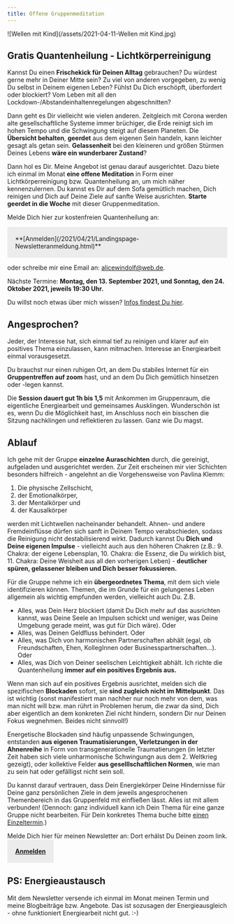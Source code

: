 ```yaml
---
title: Offene Gruppenmeditation
---
```


![Wellen mit Kind](/assets/2021-04-11-Wellen mit Kind.jpg)

## Gratis Quantenheilung - Lichtkörperreinigung
Kannst Du einen **Frischekick für Deinen Alltag** gebrauchen? Du würdest gerne mehr in Deiner Mitte sein? Zu viel von anderen vorgegeben, zu wenig Du selbst in Deinem eigenen Leben? Fühlst Du Dich erschöpft, überfordert oder blockiert? Vom Leben mit all den Lockdown-/Abstandeinhaltenregelungen abgeschnitten? 

Dann geht es Dir vielleicht wie vielen anderen. Zeitgleich mit Corona werden alte gesellschaftliche Systeme immer brüchiger, die Erde reinigt sich im hohen Tempo und die Schwingung steigt auf diesem Planeten. Die **Übersicht behalten**, **geerdet** aus dem eigenen Sein handeln, kann leichter gesagt als getan sein. **Gelassenheit** bei den kleineren und größen Stürmen Deines Lebens **wäre ein wunderbarer Zustand**? 

Dann hol es Dir. Meine Angebot ist genau darauf ausgerichtet. Dazu biete ich einmal im Monat **eine offene Meditation** in Form einer Lichtkörperreinigung bzw. Quantenheilung an, um mich näher kennenzulernen. Du kannst es Dir auf dem Sofa gemütlich machen, Dich reinigen und Dich auf Deine Ziele auf sanfte Weise ausrichten. **Starte geerdet in die Woche** mit dieser Gruppenmeditation. 

Melde Dich hier zur kostenfreien Quantenheilung an: 

<span style='display:inline-block;padding:18px;background:#ececec'>
**[Anmelden](/2021/04/21/Landingspage-Newsletteranmeldung.html)**
</span>

oder schreibe mir eine Email an: alicewindolf@web.de.

Nächste Termine: **Montag, den 13. September 2021, und Sonntag, den 24. Oktober 2021, jeweils 19:30 Uhr.** 

Du willst noch etwas über mich wissen? [Infos findest Du hier](/about/). 

## Angesprochen?
Jeder, der Interesse hat, sich einmal tief zu reinigen und klarer auf ein positives Thema einzulassen, kann mitmachen. Interesse an Energiearbeit einmal vorausgesetzt. 

Du brauchst nur einen ruhigen Ort, an dem Du stabiles Internet für ein **Gruppentreffen auf zoom** hast, und an dem Du Dich gemütlich hinsetzen oder -legen kannst.

Die **Session dauert gut 1h bis 1,5** mit Ankommen im Gruppenraum, die eigentliche Energiearbeit und gemeinsames Ausklingen. Wunderschön ist es, wenn Du die Möglichkeit hast, im Anschluss noch ein bisschen die Sitzung nachklingen und reflektieren zu lassen. Ganz wie Du magst.  

## Ablauf
Ich gehe mit der Gruppe **einzelne Auraschichten** durch, die gereinigt, aufgeladen und ausgerichtet werden. Zur Zeit erscheinen mir vier Schichten besonders hilfreich - angelehnt an die Vorgehensweise von Pavlina Klemm: 
1. Die physische Zellschicht, 
2. der Emotionalkörper, 
3. der Mentalkörper und 
4. der Kausalkörper 

werden mit Lichtwellen nacheinander behandelt. Ahnen- und andere Fremdeinflüsse dürfen sich sanft in Deinem Tempo verabschieden, sodass die Reinigung nicht destabilisierend wirkt. Dadurch kannst Du **Dich und Deine eigenen Impulse** - vielleicht auch aus den höheren Chakren (z.B.: 9. Chakra: der eigene Lebensplan, 10. Chakra: die Essenz, die Du wirklich bist, 11. Chakra: Deine Weisheit aus all den vorherigen Leben) - **deutlicher spüren, gelassener bleiben und Dich besser fokussieren.**  

Für die Gruppe nehme ich ein **übergeordnetes Thema**, mit dem sich viele identifizieren können. Themen, die im Grunde für ein gelungenes Leben allgemein als wichtig empfunden werden, vielleicht auch Du. Z.B. 
- Alles, was Dein Herz blockiert (damit Du Dich mehr auf das ausrichten kannst, was Deine Seele an Impulsen schickt und weniger, was Deine Umgebung gerade meint, was gut für Dich wäre). Oder 
- Alles, was Deinen Geldfluss behindert. Oder 
- Alles, was Dich von harmonischen Partnerschaften abhält (egal, ob Freundschaften, Ehen, KollegInnen oder Businesspartnerschaften...). Oder
- Alles, was Dich von Deiner seelischen Leichtigkeit abhält.
Ich richte die Quantenheilung **immer auf ein positives Ergebnis aus.**

Wenn man sich auf ein positives Ergebnis ausrichtet, melden sich die spezifischen **Blockaden** sofort, sie **sind zugleich nicht im Mittelpunkt**. Das ist wichtig (sonst manifestiert man nachher nur noch mehr von dem, was man nicht will bzw. man rührt in Problemen herum, die zwar da sind, Dich aber eigentlich an dem konkreten Ziel nicht hindern, sondern Dir nur Deinen Fokus wegnehmen. Beides nicht sinnvoll!) 

Energetische Blockaden sind häufig unpassende Schwingungen, entstanden **aus eigenen Traumatisierungen, Verletzungen in der Ahnenreihe** in Form von transgenerationelle Traumatierungen (in letzter Zeit haben sich viele unharmonische Schwingungn aus dem 2. Weltkrieg gezeigt), oder kollektive Felder **aus geselllschaftlichen Normen**, wie man zu sein hat oder gefälligst nicht sein soll.

Du kannst darauf vertrauen, dass Dein Energiekörper Deine Hindernisse für Deine ganz persönlichen Ziele in dem jeweils angesprochenen Themenbereich in das Gruppenfeld mit einfließen lässt. Alles ist mit allem verbunden! (Dennoch: ganz individuell kann ich Dein Thema für eine ganze Gruppe nicht bearbeiten. Für Dein konkretes Thema buche bitte [einen Einzeltermin](/2021/03/19/Einzelsitzungen.html).)

Melde Dich hier für meinen Newsletter an: Dort erhälst Du Deinen zoom link.  
<span style='display:inline-block;padding:18px;background:#ececec'>
**[Anmelden](/2021/04/21/Landingspage-Newsletteranmeldung.html)**
</span>

## PS: Energieaustausch
Mit dem Newsletter versende ich einmal im Monat meinen Termin und meine Blogbeiträge bzw. Angebote. Das ist sozusagen der Energieausgleich - ohne funktioniert Energiearbeit nicht gut. :-)  
